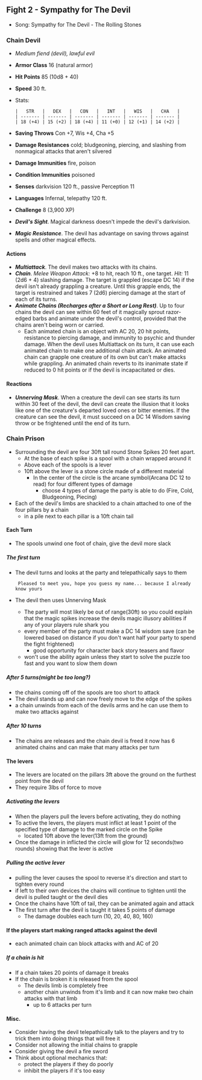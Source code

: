 ## Fight 2 - Sympathy for The Devil
  * Song: Sympathy for The Devil - The Rolling Stones

### Chain Devil
  * *Medium fiend (devil), lawful evil*
  * **Armor Class** 16 (natural armor)
  * **Hit Points** 85 (10d8 + 40)
  * **Speed** 30 ft.
  * Stats:

        |   STR   |   DEX   |   CON   |   INT   |   WIS   |   CHA   |
        | ------- | ------- | ------- | ------- | ------- | ------- |
        | 18 (+4) | 15 (+2) | 18 (+4) | 11 (+0) | 12 (+1) | 14 (+2) |

  * **Saving Throws** Con +7, Wis +4, Cha +5
  * **Damage Resistances** cold; bludgeoning, piercing, and slashing from nonmagical attacks that aren't silvered
  * **Damage Immunities** fire, poison
  * **Condition Immunities** poisoned
  * **Senses** darkvision 120 ft., passive Perception 11
  * **Languages** Infernal, telepathy 120 ft.
  * **Challenge** 8 (3,900 XP)
  * ***Devil's Sight***. Magical darkness doesn't impede the devil's darkvision.
  * ***Magic Resistance***. The devil has advantage on saving throws against spells and other magical effects.

#### Actions
  * ***Multiattack***. The devil makes two attacks with its chains.
  * ***Chain***. *Melee Weapon Attack:* +8 to hit, reach 10 ft., one target. *Hit:* 11 (2d6 + 4) slashing damage. The target is grappled (escape DC 14) if the devil isn't already grappling a creature. Until this grapple ends, the target is restrained and takes 7 (2d6) piercing damage at the start of each of its turns.
  * ***Animate Chains (Recharges after a Short or Long Rest)***. Up to four chains the devil can see within 60 feet of it magically sprout razor-edged barbs and animate under the devil's control, provided that the chains aren't being worn or carried.
    * Each animated chain is an object with AC 20, 20 hit points, resistance to piercing damage, and immunity to psychic and thunder damage. When the devil uses Multiattack on its turn, it can use each animated chain to make one additional chain attack. An animated chain can grapple one creature of its own but can't make attacks while grappling. An animated chain reverts to its inanimate state if reduced to 0 hit points or if the devil is incapacitated or dies.

#### Reactions
  * ***Unnerving Mask***. When a creature the devil can see starts its turn within 30 feet of the devil, the devil can create the illusion that it looks like one of the creature's departed loved ones or bitter enemies. If the creature can see the devil, it must succeed on a DC 14 Wisdom saving throw or be frightened until the end of its turn.

### Chain Prison
  * Surrounding the devil are four 30ft tall round Stone Spikes 20 feet apart.
    * At the base of each spike is a spool with a chain wrapped around it
    * Above each of the spools is a lever
    * 10ft above the lever is a stone circle made of a different material
      * In the center of the circle is the arcane symbol(Arcana DC 12 to read) for four different types of damage
        * choose 4 types of damage the party is able to do (Fire, Cold, Bludgeoning, Piecing)
  * Each of the devil's limbs are shackled to a chain attached to one of the four pillars by a chain
    * in a pile next to each pillar is a 10ft chain tail

#### Each Turn
  * The spools unwind one foot of chain, give the devil more slack

##### The first turn
  * The devil turns and looks at the party and telepathically says to them

         Pleased to meet you, hope you guess my name... because I already know yours

  * The devil then uses Unnerving Mask
    * The party will most likely be out of range(30ft) so you could explain that the magic spikes increase the devils magic illusory abilities if any of your players rule shark you
    * every member of the party must make a DC 14 wisdom save (can be lowered based on distance if you don't want half your party to spend the fight frightened)
        * good opportunity for character back story teasers and flavor
    * won't use the ability again unless they start to solve the puzzle too fast and you want to slow them down

##### After 5 turns(might be too long?)
  * the chains coming off of the spools are too short to attack
  * The devil stands up and can now freely move to the edge of the spikes
  * a chain unwinds from each of the devils arms and he can use them to make two attacks against

##### After 10 turns
  * The chains are releases and the chain devil is freed it now has 6 animated chains and can make that many attacks per turn

#### The levers
  * The levers are located on the pillars 3ft above the ground on the furthest point from the devil
  * They require 3lbs of force to move

##### Activating the levers
  * When the players pull the levers before activating, they do nothing
  * To active the levers, the players must inflict at least 1 point of the specified type of damage to the marked circle on the Spike
      * located 10ft above the lever(13ft from the ground)
  * Once the damage in inflicted the circle will glow for 12 seconds(two rounds) showing that the lever is active

##### Pulling the active lever
  * pulling the lever causes the spool to reverse it's direction and start to tighten every round
  * if left to their own devices the chains will continue to tighten until the devil is pulled taught or the devil dies
  * Once the chains have 10ft of tail, they can be animated again and attack
  * The first turn after the devil is taught it takes 5 points of damage
    * The damage doubles each turn (10, 20, 40, 80, 160)

#### If the players start making ranged attacks against the devil
  * each animated chain can block attacks with and AC of 20

##### If a chain is hit
  * If a chain takes 20 points of damage it breaks
  * If the chain is broken it is released from the spool
    * The devils limb is completely free
    * another chain unwinds from it's limb and it can now make two chain attacks with that limb
       * up to 6 attacks per turn

#### Misc.
  * Consider having the devil telepathically talk to the players and try to trick them into doing things that will free it
  * Consider not allowing the initial chains to grapple
  * Consider giving the devil a fire sword
  * Think about optional mechanics that:
    * protect the players if they do poorly
    * inhibit the players if it's too easy
